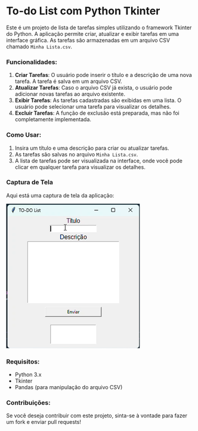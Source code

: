 # To-do List com Python Tkinter

Este é um projeto de lista de tarefas simples utilizando o framework Tkinter do Python. A aplicação permite criar, atualizar e exibir tarefas em uma interface gráfica. As tarefas são armazenadas em um arquivo CSV chamado `Minha Lista.csv`.

### Funcionalidades:

1. **Criar Tarefas**: O usuário pode inserir o título e a descrição de uma nova tarefa. A tarefa é salva em um arquivo CSV.
2. **Atualizar Tarefas**: Caso o arquivo CSV já exista, o usuário pode adicionar novas tarefas ao arquivo existente.
3. **Exibir Tarefas**: As tarefas cadastradas são exibidas em uma lista. O usuário pode selecionar uma tarefa para visualizar os detalhes.
4. **Excluir Tarefas**: A função de exclusão está preparada, mas não foi completamente implementada.

### Como Usar:
1. Insira um título e uma descrição para criar ou atualizar tarefas.
2. As tarefas são salvas no arquivo `Minha Lista.csv`.
3. A lista de tarefas pode ser visualizada na interface, onde você pode clicar em qualquer tarefa para visualizar os detalhes.

### Captura de Tela

Aqui está uma captura de tela da aplicação:

![Captura de Tela](imagem.png)

### Requisitos:
- Python 3.x
- Tkinter
- Pandas (para manipulação do arquivo CSV)

### Contribuições:
Se você deseja contribuir com este projeto, sinta-se à vontade para fazer um fork e enviar pull requests!
